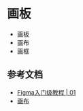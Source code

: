 # 画板

- 画板
- 画布
- 画框

## 参考文档

- [Figma入门级教程 | 01](https://zhuanlan.zhihu.com/p/348934637)
- [画布](https://figmachina.com/guide/interface/canvas.html)